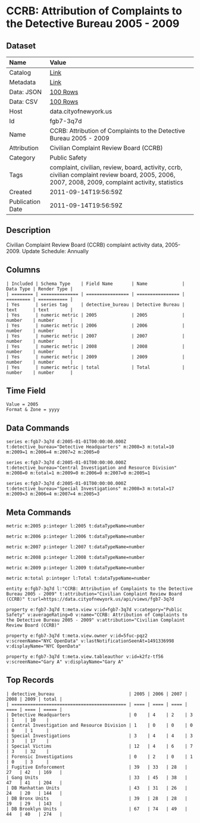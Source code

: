 # CCRB: Attribution of Complaints to the Detective Bureau 2005 - 2009

## Dataset

| Name | Value |
| :--- | :---- |
| Catalog | [Link](https://catalog.data.gov/dataset/ccrb-attribution-of-complaints-to-the-detective-bureau-2005-2009-d88e7) |
| Metadata | [Link](https://data.cityofnewyork.us/api/views/fgb7-3q7d) |
| Data: JSON | [100 Rows](https://data.cityofnewyork.us/api/views/fgb7-3q7d/rows.json?max_rows=100) |
| Data: CSV | [100 Rows](https://data.cityofnewyork.us/api/views/fgb7-3q7d/rows.csv?max_rows=100) |
| Host | data.cityofnewyork.us |
| Id | fgb7-3q7d |
| Name | CCRB: Attribution of Complaints to the Detective Bureau 2005 - 2009 |
| Attribution | Civilian Complaint Review Board (CCRB) |
| Category | Public Safety |
| Tags | complaint, civilian, review, board, activity, ccrb, civilian complaint review board, 2005, 2006, 2007, 2008, 2009, complaint activity, statistics |
| Created | 2011-09-14T19:56:59Z |
| Publication Date | 2011-09-14T19:56:59Z |

## Description

Civilian Complaint Review Board (CCRB) complaint activity data, 2005-2009. Update Schedule: Annually

## Columns

```ls
| Included | Schema Type    | Field Name       | Name             | Data Type | Render Type |
| ======== | ============== | ================ | ================ | ========= | =========== |
| Yes      | series tag     | detective_bureau | Detective Bureau | text      | text        |
| Yes      | numeric metric | 2005             | 2005             | number    | number      |
| Yes      | numeric metric | 2006             | 2006             | number    | number      |
| Yes      | numeric metric | 2007             | 2007             | number    | number      |
| Yes      | numeric metric | 2008             | 2008             | number    | number      |
| Yes      | numeric metric | 2009             | 2009             | number    | number      |
| Yes      | numeric metric | total            | Total            | number    | number      |
```

## Time Field

```ls
Value = 2005
Format & Zone = yyyy
```

## Data Commands

```ls
series e:fgb7-3q7d d:2005-01-01T00:00:00.000Z t:detective_bureau="Detective Headquarters" m:2008=3 m:total=10 m:2009=1 m:2006=4 m:2007=2 m:2005=0

series e:fgb7-3q7d d:2005-01-01T00:00:00.000Z t:detective_bureau="Central Investigation and Resource Division" m:2008=0 m:total=1 m:2009=0 m:2006=0 m:2007=0 m:2005=1

series e:fgb7-3q7d d:2005-01-01T00:00:00.000Z t:detective_bureau="Special Investigations" m:2008=3 m:total=17 m:2009=3 m:2006=4 m:2007=4 m:2005=3
```

## Meta Commands

```ls
metric m:2005 p:integer l:2005 t:dataTypeName=number

metric m:2006 p:integer l:2006 t:dataTypeName=number

metric m:2007 p:integer l:2007 t:dataTypeName=number

metric m:2008 p:integer l:2008 t:dataTypeName=number

metric m:2009 p:integer l:2009 t:dataTypeName=number

metric m:total p:integer l:Total t:dataTypeName=number

entity e:fgb7-3q7d l:"CCRB: Attribution of Complaints to the Detective Bureau 2005 - 2009" t:attribution="Civilian Complaint Review Board (CCRB)" t:url=https://data.cityofnewyork.us/api/views/fgb7-3q7d

property e:fgb7-3q7d t:meta.view v:id=fgb7-3q7d v:category="Public Safety" v:averageRating=0 v:name="CCRB: Attribution of Complaints to the Detective Bureau 2005 - 2009" v:attribution="Civilian Complaint Review Board (CCRB)"

property e:fgb7-3q7d t:meta.view.owner v:id=5fuc-pqz2 v:screenName="NYC OpenData" v:lastNotificationSeenAt=1491336998 v:displayName="NYC OpenData"

property e:fgb7-3q7d t:meta.view.tableauthor v:id=k2fz-tf56 v:screenName="Gary A" v:displayName="Gary A"
```

## Top Records

```ls
| detective_bureau                            | 2005 | 2006 | 2007 | 2008 | 2009 | total | 
| =========================================== | ==== | ==== | ==== | ==== | ==== | ===== | 
| Detective Headquarters                      | 0    | 4    | 2    | 3    | 1    | 10    | 
| Central Investigation and Resource Division | 1    | 0    | 0    | 0    | 0    | 1     | 
| Special Investigations                      | 3    | 4    | 4    | 3    | 3    | 17    | 
| Special Victims                             | 12   | 4    | 6    | 7    | 3    | 32    | 
| Forensic Investigations                     | 0    | 2    | 0    | 1    | 0    | 3     | 
| Fugitive Enforcement                        | 39   | 33   | 28   | 27   | 42   | 169   | 
| Gang Units                                  | 33   | 45   | 38   | 47   | 41   | 204   | 
| DB Manhattan Units                          | 43   | 31   | 26   | 24   | 20   | 144   | 
| DB Bronx Units                              | 39   | 28   | 28   | 19   | 29   | 143   | 
| DB Brooklyn Units                           | 67   | 74   | 49   | 44   | 40   | 274   | 
```